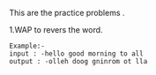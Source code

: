 This are the  practice problems .

1.WAP to revers the word.
	
	Example:-
	input : -hello good morning to all
	output : -olleh doog gninrom ot lla

